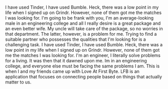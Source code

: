 I have used Tinder, I have used Bumble. Heck, there was a low point in my life when I signed up on Grindr. However, none of them got me the matches I was looking for. I'm going to be frank with you, I'm an average-looking male in an engineering college and all I really desire is a great package and an even better wife. My uncle will take care of the package, so no worries in that department. The latter, however, is a problem for me. Trying to find a suitable partner who possesses the qualities that I'm looking for is a challenging task. I have used Tinder, I have used Bumble. Heck, there was a low point in my life when I signed up on Grindr. However, none of them got me the matches I was looking for. I'm an engineer, I literally solve problems for a living. It was then that it dawned upon me. Im in an engineering college, and everyone else must be facing the same problems I am. 
This is when I and my friends came up with Love At First Byte. LFB is an application that focuses on connecting people based on things that actually matter to us.
